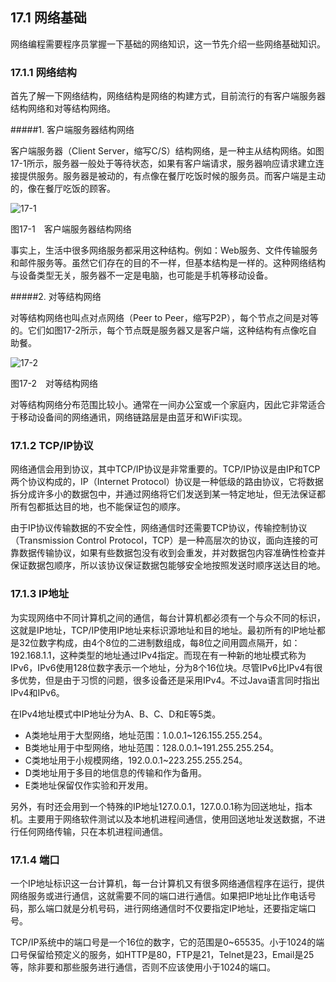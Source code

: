 ## 17.1 网络基础

网络编程需要程序员掌握一下基础的网络知识，这一节先介绍一些网络基础知识。

### 17.1.1 网络结构

首先了解一下网络结构，网络结构是网络的构建方式，目前流行的有客户端服务器结构网络和对等结构网络。

#####1.  客户端服务器结构网络

客户端服务器（Client Server，缩写C/S）结构网络，是一种主从结构网络。如图17-1所示，服务器一般处于等待状态，如果有客户端请求，服务器响应请求建立连接提供服务。服务器是被动的，有点像在餐厅吃饭时候的服务员。而客户端是主动的，像在餐厅吃饭的顾客。

![17-1](..../assets/17-1.jpg)

图17-1　客户端服务器结构网络

事实上，生活中很多网络服务都采用这种结构。例如：Web服务、文件传输服务和邮件服务等。虽然它们存在的目的不一样，但基本结构是一样的。这种网络结构与设备类型无关，服务器不一定是电脑，也可能是手机等移动设备。

#####2.  对等结构网络

对等结构网络也叫点对点网络（Peer to Peer，缩写P2P），每个节点之间是对等的。它们如图17-2所示，每个节点既是服务器又是客户端，这种结构有点像吃自助餐。

![17-2](..../assets/17-2.jpg)

图17-2　对等结构网络

对等结构网络分布范围比较小。通常在一间办公室或一个家庭内，因此它非常适合于移动设备间的网络通讯，网络链路层是由蓝牙和WiFi实现。

### 17.1.2 TCP/IP协议

网络通信会用到协议，其中TCP/IP协议是非常重要的。TCP/IP协议是由IP和TCP两个协议构成的，IP（Internet Protocol）协议是一种低级的路由协议，它将数据拆分成许多小的数据包中，并通过网络将它们发送到某一特定地址，但无法保证都所有包都抵达目的地，也不能保证包的顺序。

由于IP协议传输数据的不安全性，网络通信时还需要TCP协议，传输控制协议（Transmission Control Protocol，TCP）是一种高层次的协议，面向连接的可靠数据传输协议，如果有些数据包没有收到会重发，并对数据包内容准确性检查并保证数据包顺序，所以该协议保证数据包能够安全地按照发送时顺序送达目的地。

### 17.1.3 IP地址

为实现网络中不同计算机之间的通信，每台计算机都必须有一个与众不同的标识，这就是IP地址，TCP/IP使用IP地址来标识源地址和目的地址。最初所有的IP地址都是32位数字构成，由4个8位的二进制数组成，每8位之间用圆点隔开，如：192.168.1.1，这种类型的地址通过IPv4指定。而现在有一种新的地址模式称为IPv6，IPv6使用128位数字表示一个地址，分为8个16位块。尽管IPv6比IPv4有很多优势，但是由于习惯的问题，很多设备还是采用IPv4。不过Java语言同时指出IPv4和IPv6。

在IPv4地址模式中IP地址分为A、B、C、D和E等5类。

*   A类地址用于大型网络，地址范围：1.0.0.1~126.155.255.254。
*   B类地址用于中型网络，地址范围：128.0.0.1~191.255.255.254。
*   C类地址用于小规模网络，192.0.0.1~223.255.255.254。
*   D类地址用于多目的地信息的传输和作为备用。
*   E类地址保留仅作实验和开发用。

另外，有时还会用到一个特殊的IP地址127.0.0.1，127.0.0.1称为回送地址，指本机。主要用于网络软件测试以及本地机进程间通信，使用回送地址发送数据，不进行任何网络传输，只在本机进程间通信。

### 17.1.4 端口

一个IP地址标识这一台计算机，每一台计算机又有很多网络通信程序在运行，提供网络服务或进行通信，这就需要不同的端口进行通信。如果把IP地址比作电话号码，那么端口就是分机号码，进行网络通信时不仅要指定IP地址，还要指定端口号。

TCP/IP系统中的端口号是一个16位的数字，它的范围是0~65535。小于1024的端口号保留给预定义的服务，如HTTP是80，FTP是21，Telnet是23，Email是25等，除非要和那些服务进行通信，否则不应该使用小于1024的端口。